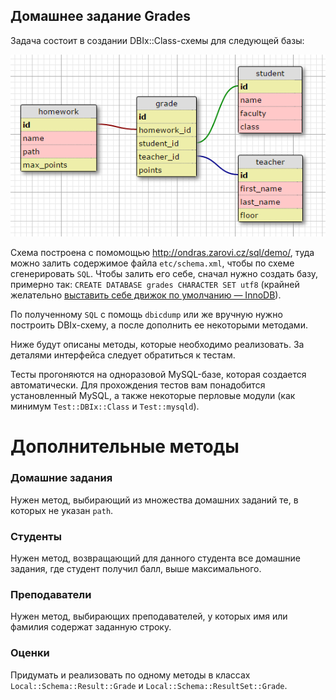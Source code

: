 Домашнее задание Grades
-----------------------

Задача состоит в создании DBIx::Class-схемы для следующей базы:

![schema](etc/schema.png)

Схема построена с помомощью http://ondras.zarovi.cz/sql/demo/, туда можно залить содержимое файла `etc/schema.xml`, чтобы по схеме сгенерировать `SQL`. Чтобы залить его себе, сначал нужно создать базу, примерно так: `CREATE DATABASE grades CHARACTER SET utf8` (крайней желательно [выставить себе движок по умолчанию — InnoDB](http://stackoverflow.com/questions/3050492/how-can-i-set-default-storage-engine-used-by-mysql)).

По полученному `SQL` с помощь `dbicdump` или же вручную нужно построить DBIx-схему, а после дополнить ее некоторыми методами.

Ниже будут описаны методы, которые необходимо реализовать. За деталями интерфейса следует обратиться к тестам.

Тесты прогоняются на одноразовой MySQL-базе, которая создается автоматически. Для прохождения тестов вам понадобится установленный MySQL, а также некоторые перловые модули (как минимум `Test::DBIx::Class` и `Test::mysqld`).

Дополнительные методы
=====================

### Домашние задания

Нужен метод, выбирающий из множества домашних заданий те, в которых не указан `path`.

### Студенты

Нужен метод, возвращающий для данного студента все домашние задания, где студент получил балл, выше максимального.

### Преподаватели

Нужен метод, выбирающих преподавателей, у которых имя или фамилия содержат заданную строку.

### Оценки

Придумать и реализовать по одному методы в классах `Local::Schema::Result::Grade` и `Local::Schema::ResultSet::Grade`.

